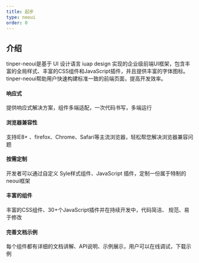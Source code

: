 ```yaml
---
title: 起步
type: neoui
order: 0
---
```


## 介绍

tinper-neoui是基于 UI 设计语言 iuap design 实现的企业级前端UI框架，包含丰富的全局样式、丰富的CSS组件和JavaScript插件，并且提供丰富的字体图标。tinper-neoui帮助用户快速构建标准一致的前端页面，提高开发效率。

#### 响应式

提供响应式解决方案，组件多端适配，一次代码书写，多端运行

#### 浏览器兼容性
支持IE8+ 、firefox、Chrome、Safari等主流浏览器，轻松帮您解决浏览器兼容问题

#### 按需定制
开发者可以通过自定义 Syle样式组件、JavaScript 插件，定制一份属于特制的neoui框架

#### 丰富的组件
丰富的CSS组件、30+个JavaScript插件并在持续开发中，代码简洁、 规范、易于修改

#### 完善文档示例
每个组件都有详细的文档讲解、API说明、示例展示，用户可以在线调试，下载示例
